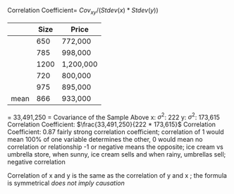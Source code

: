 Correlation Coefficient= $Cov_{xy} / (Stdev(x) * Stdev(y))$

|      | Size | Price     |
| ---- | ---- | --------- |
|      | 650  | 772,000   |
|      | 785  | 998,000   |
|      | 1200 | 1,200,000 |
|      | 720  | 800,000   |
|      | 975  | 895,000   |
| mean | 866  | 933,000   |
= 33,491,250 = Covariance of the Sample Above
x: $\sigma^2$: 222
y: $\sigma^2$: 173,615
	Correlation Coefficient: $\frac{33,491,250}{222 * 173,615}$
	Correlation Coefficient: 0.87
		fairly strong correlation coefficient; correlation of 1 would mean 100% of one variable determines the other, 0 would mean no correlation or relationship
			-1 or negative means the opposite; ice cream vs umbrella store, when sunny, ice cream sells and when rainy, umbrellas sell; negative correlation

Correlation of x and y is the same as the correlation of y and x ; the formula is symmetrical
	*does not imply causation*